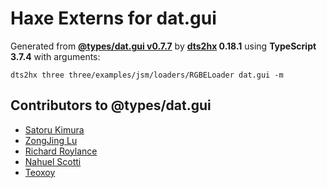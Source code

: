# Haxe Externs for dat.gui

Generated from **[@types/dat.gui v0.7.7](https://github.com/DefinitelyTyped/DefinitelyTyped/tree/master/types/dat.gui)** by **[dts2hx](https://github.com/haxiomic/dts2hx) 0.18.1** using **TypeScript 3.7.4** with arguments:

	dts2hx three three/examples/jsm/loaders/RGBELoader dat.gui -m

## Contributors to @types/dat.gui
- [Satoru Kimura](https://github.com/gyohk)
- [ZongJing Lu](https://github.com/sonic3d)
- [Richard Roylance](https://github.com/rroylance)
- [Nahuel Scotti](https://github.com/singuerinc)
- [Teoxoy](https://github.com/teoxoy)